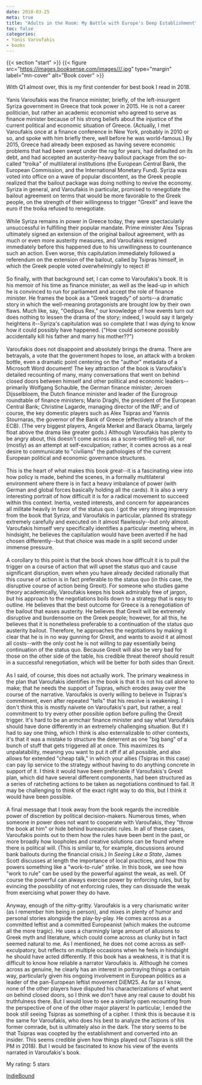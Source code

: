 ```yaml
---
date: 2018-03-25
meta: true
title: "Adults in the Room: My Battle with Europe's Deep Establishment"
toc: false
categories:
- Yanis Varoufakis
- books
---
```


{{< section "start" >}}
{{< figure src="https://images.booksense.com/images///.jpg" type="margin" label="mn-cover" alt="Book cover" >}}

With Q1 almost over, this is my first contender for best book I read in 2018. <br /><br />Yanis Varoufakis was the finance minister, briefly, of the left-insurgent Syriza government in Greece that took power in 2015. He is not a career politician, but rather an academic economist who agreed to serve as finance minister because of his strong beliefs about the injustice of the current political and economic situation of Greece. (Actually, I met Varoufakis once at a finance conference in New York, probably in 2010 or so, and spoke with him briefly there, well before he was world-famous.) By 2015, Greece had already been exposed as having severe economic problems that had been swept under the rug for years, had defaulted on its debt, and had accepted an austerity-heavy bailout package from the so-called "troika" of multilateral institutions (the European Central Bank, the European Commission, and the International Monetary Fund). Syriza was voted into office on a wave of popular discontent, as the Greek people realized that the bailout package was doing nothing to revive the economy. Syriza in general, and Varoufakis in particular, promised to renegotiate the bailout agreement on terms that would be more favorable to the Greek people, on the strength of their willingness to trigger "Grexit" and leave the euro if the troika refused to renegotiate.<br /><br />While Syriza remains in power in Greece today, they were spectacularly unsuccessful in fulfilling their popular mandate. Prime minister Alex Tsipras ultimately signed an extension of the original bailout agreement, with as much or even more austerity measures, and Varoufakis resigned immediately before this happened due to his unwillingness to countenance such an action. Even worse, this capitulation immediately followed a referendum on the extension of the bailout, called by Tsipras himself, in which the Greek people voted overwhelmingly to reject it!<br /><br />So finally, with that background set, I can come to Varoufakis's book. It is his memoir of his time as finance minister, as well as the lead-up in which he is convinced to run for parliament and accept the role of finance minister. He frames the book as a "Greek tragedy" of sorts--a dramatic story in which the well-meaning protagonists are brought low by their own flaws. Much like, say, "Oedipus Rex," our knowledge of how events turn out does nothing to lessen the drama of the story; indeed, I would say it largely heightens it--Syriza's capitulation was so complete that I was dying to know how it could possibly have happened. ("How could someone possibly accidentally kill his father and marry his mother??")<br /><br />Varoufakis does not disappoint and absolutely brings the drama. There are betrayals, a vote that the government hopes to lose, an attack with a broken bottle, even a dramatic point centering on the "author" metadata of a Microsoft Word document! The key attraction of the book is Varoufakis's detailed recounting of many, many conversations that went on behind closed doors between himself and other political and economic leaders--primarily Wolfgang Schauble, the German finance minister; Jeroen Dijsselbloem, the Dutch finance minister and leader of the Eurogroup roundtable of finance ministers; Mario Draghi, the president of the European Central Bank; Christine Lagarde, managing director of the IMF; and of course, the key domestic players such as Alex Tsipras and Yannis Stournaras, the governor of the Bank of Greece (effectively a branch of the ECB). (The very biggest players, Angela Merkel and Barack Obama, largely float above the drama like greater gods.) Although Varoufakis has plenty to be angry about, this doesn't come across as a score-settling tell-all, nor (mostly) as an attempt at self-exculpation; rather, it comes across as a real desire to communicate to "civilians" the pathologies of the current European political and economic governance structures. <br /><br />This is the heart of what makes this book great--it is a fascinating view into how policy is made, behind the scenes, in a formally multilateral environment where there is in fact a heavy imbalance of power (with German and global forces basically holding all the cards). It is also a very interesting portrait of how difficult it is for a radical movement to succeed within this context. Inertia, vested interests, and concern for appearances all militate heavily in favor of the status quo. I got the very strong impression from the book that Syriza, and Varoufakis in particular, planned its strategy extremely carefully and executed on it almost flawlessly--but only almost. Varoufakis himself very specifically identifies a particular meeting where, in hindsight, he believes the capitulation would have been averted if he had chosen differently--but that choice was made in a split second under immense pressure. <br /><br />A corollary to this point is that the book shows how difficult it is to pull the trigger on a course of action that will upset the status quo and cause significant disruption, even when you have already decided rationally that this course of action is in fact preferable to the status quo (in this case, the disruptive course of action being Grexit). For someone who studies game theory academically, Varoufakis keeps his book admirably free of jargon, but his approach to the negotiations boils down to a strategy that is easy to outline. He believes that the best outcome for Greece is a renegotiation of the bailout that eases austerity. He believes that Grexit will be extremely disruptive and burdensome on the Greek people; however, for all this, he believes that it is nonetheless preferable to a continuation of the status quo austerity bailout. Therefore, he approaches the negotiations by making it clear that he is in no way gunning for Grexit, and wants to avoid it at almost all costs--with the only cost he is not willing to pay essentially being continuation of the status quo. Because Grexit will also be very bad for those on the other side of the table, his credible threat thereof should result in a successful renegotiation, which will be better for both sides than Grexit. <br /><br />As I said, of course, this does not actually work. The primary weakness in the plan that Varoufakis identifies in the book is that it is not his call alone to make; that he needs the support of Tsipras, which erodes away over the course of the narrative. Varoufakis is overly willing to believe in Tsipras's commitment, even after repeated "tells" that his resolve is weakening. I don't think this is mostly naivete on Varoufakis's part, but rather, a real commitment to try every other possible option before pulling the Grexit trigger. It's hard to be an armchair finance minister and say what Varoufakis should have done differently in an extremely challenging situation. But if I had to say one thing, which I think is also externalizable to other contexts, it's that it was a mistake to structure the deterrent as one "big bang" of a bunch of stuff that gets triggered all at once. This maximizes its unpalatability, meaning you want to put it off if at all possible, and also allows for extended "cheap talk," in which your allies (Tsipras in this case) can pay lip service to the strategy without having to do anything concrete in support of it. I think it would have been preferable if Varoufakis's Grexit plan, which did have several different components, had been structured as a series of ratcheting actions to be taken as negotiations continued to fail. It may be challenging to think of the exact right way to do this, but I think it would have been possible. <br /><br />A final message that I took away from the book regards the incredible power of discretion by political decision-makers. Numerous times, when someone in power does not want to cooperate with Varoufakis, they "throw the book at him" or hide behind bureaucratic rules. In all of these cases, Varoufakis points out to them how the rules have been bent in the past, or more broadly how loopholes and creative solutions can be found where there is political will. (This is similar to, for example, discussions around bank bailouts during the financial crisis.) In _Seeing Like a State_, James Scott discusses at length the importance of local practices, and how this powers something like a "work-to-rule" strike. In this book, we see how "work to rule" can be used by the powerful against the weak, as well. Of course the powerful can always exercise power by enforcing rules, but by evincing the possibility of not enforcing rules, they can dissuade the weak from exercising what power they do have.<br /><br />Anyway, enough of the nitty-gritty. Varoufakis is a very charismatic writer (as I remember him being in person), and mixes in plenty of humor and personal stories alongside the play-by-play. He comes across as a committed leftist and a committed Europeanist (which makes the outcome all the more tragic). He uses a charmingly large amount of allusions to Greek myth and literature, which could come across as clunky but in fact seemed natural to me. As I mentioned, he does not come across as self-exculpatory, but reflects on multiple occasions when he feels in hindsight he should have acted differently. If this book has a weakness, it is that it is difficult to know how reliable a narrator Varoufakis is. Although he comes across as genuine, he clearly has an interest in portraying things a certain way, particularly given his ongoing involvement in European politics as a leader of the pan-European leftist movement DiEM25. As far as I know, none of the other players have disputed his characterizations of what went on behind closed doors, so I think we don't have any real cause to doubt his truthfulness there. But I would love to see a similarly open recounting from the perspective of one of the other major players! In particular, I ended the book still seeing Tsipras as something of a cipher. I think this is because it is the same for Varoufakis, who does his best to analyze the actions of his former comrade, but is ultimately also in the dark. The story seems to be that Tsipras was coopted by the establishment and converted into an insider. This seems credible given how things played out (Tsipras is still the PM in 2018). But I would be fascinated to know his view of the events narrated in Varoufakis's book.

My rating: 5 stars  

[IndieBound](https://www.indiebound.org/book/)
